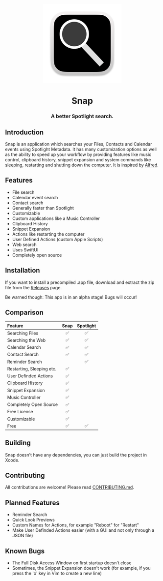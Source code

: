 <p align="center">
	<img width="256" height="256" src="https://github.com/techrisdev/Snap/raw/main/Snap/Assets/Assets.xcassets/AppIcon.appiconset/Icon-512.png">
</p>

<h1 align="center">Snap</h1>
<h3 align="center">A better Spotlight search.</h4>

## Introduction

Snap is an application which searches your Files, Contacts and Calendar events using Spotlight Metadata. It has many customization options as well as the ability to speed up your workflow by providing features like music control, clipboard history, snippet expansion and system commands like sleeping, restarting and shutting down the computer. It is inspired by [Alfred](https://alfredapp.com).

## Features

* File search
* Calendar event search
* Contact search
* Generally faster than Spotlight
* Customizable
* Custom applications like a Music Controller
* Clipboard History
* Snippet Expansion
* Actions like restarting the computer
* User Defined Actions (custom Apple Scripts)
* Web search<!-- Not Working? * Quick Look previews -->
* Uses SwiftUI
* Completely open source

## Installation
If you want to install a precompiled .app file, download and extract the zip file from the [Releases](https://github.com/techrisdev/Snap/releases) page.

Be warned though: This app is in an alpha stage! Bugs will occur!

## Comparison
|Feature|Snap|Spotlight|
|:---|:---:|:---:|
|Searching Files|✅|✅|
|Searching the Web|✅|✅|
|Calendar Search|✅|✅|
|Contact Search|✅|✅|
|Reminder Search||✅|
|Restarting, Sleeping etc.|✅| |
|User Definded Actions|✅| |
|Clipboard History|✅| |
|Snippet Expansion|✅| |
|Music Controller|✅| |
|Completely Open Source|✅| |
|Free License|✅| |
|Customizable|✅| |
|Free|✅|✅|

## Building

Snap doesn't have any dependencies, you can just build the project in Xcode.

## Contributing
All contributions are welcome!
Please read [CONTRIBUTING.md](./CONTRIBUTING.md).

## Planned Features

* Reminder Search
* Quick Look Previews
* Custom Names for Actions, for example "Reboot" for "Restart"
* Make User Definded Actions easier (with a GUI and not only through a JSON file)

## Known Bugs

* The Full Disk Access Window on first startup doesn't close
* Sometimes, the Snippet Expansion doesn't work (for example, if you press the 'o' key in Vim to create a new line)
